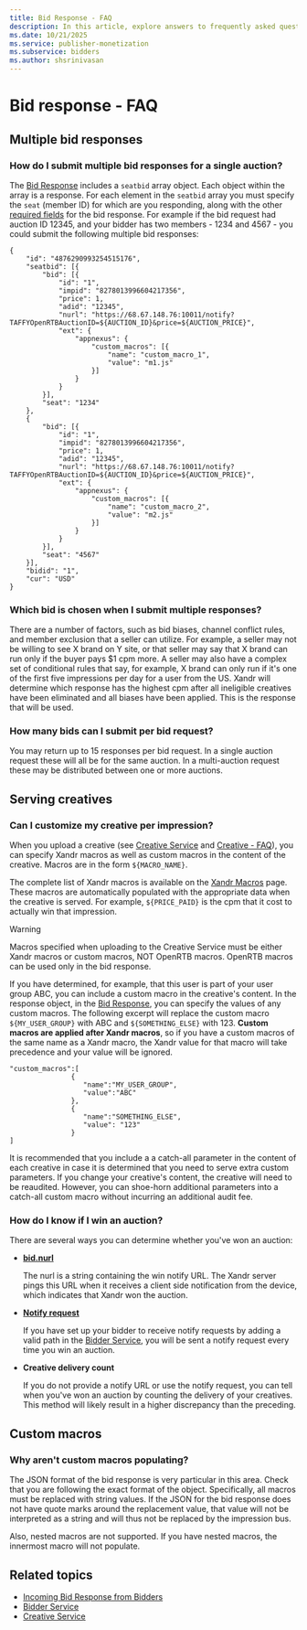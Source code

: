 ```yaml
---
title: Bid Response - FAQ
description: In this article, explore answers to frequently asked questions about the process of responding to bids, bid preparation, and submission.
ms.date: 10/21/2025
ms.service: publisher-monetization
ms.subservice: bidders
ms.author: shsrinivasan
---
```


# Bid response - FAQ

## Multiple bid responses

### How do I submit multiple bid responses for a single auction?

The [Bid Response](incoming-bid-response-from-bidders.md) includes a `seatbid` array object. Each object within the array is a response. For each element in the `seatbid` array you must specify the `seat` (member ID) for which are you responding, along with the other [required fields](incoming-bid-response-from-bidders.md) for the bid response. For example if the bid request had auction ID 12345, and your bidder has two members - 1234 and 4567 - you could submit the following multiple bid responses:

```
{
    "id": "4876290993254515176",
    "seatbid": [{
        "bid": [{
            "id": "1",
            "impid": "8278013996604217356",
            "price": 1,
            "adid": "12345",
            "nurl": "https://68.67.148.76:10011/notify?TAFFYOpenRTBAuctionID=${AUCTION_ID}&price=${AUCTION_PRICE}",
            "ext": {
                "appnexus": {
                    "custom_macros": [{
                        "name": "custom_macro_1",
                        "value": "m1.js"
                    }]
                }
            }
        }],
        "seat": "1234"
    },
    {
        "bid": [{
            "id": "1",
            "impid": "8278013996604217356",
            "price": 1,
            "adid": "12345",
            "nurl": "https://68.67.148.76:10011/notify?TAFFYOpenRTBAuctionID=${AUCTION_ID}&price=${AUCTION_PRICE}",
            "ext": {
                "appnexus": {
                    "custom_macros": [{
                        "name": "custom_macro_2",
                        "value": "m2.js"
                    }]
                }
            }
        }],
        "seat": "4567"
    }],
    "bidid": "1",
    "cur": "USD"
}
```

### Which bid is chosen when I submit multiple responses?

There are a number of factors, such as bid biases, channel conflict rules, and member exclusion that a seller can utilize. For example, a seller may not be willing to see X brand on Y site, or that seller may say that X brand can run only if the buyer pays $1 cpm more. A seller may also have a complex set of conditional rules that say, for example, X brand can only run if it's one of the first five impressions per day for a user from the US. Xandr will determine which response has the highest cpm after all ineligible creatives have been eliminated and all biases have been applied. This is the response that will be used.

### How many bids can I submit per bid request?

You may return up to 15 responses per bid request. In a single auction request these will all be for the same auction. In a multi-auction request these may be distributed between one or more auctions.

## Serving creatives

### Can I customize my creative per impression?

When you upload a creative (see [Creative Service](creative-service.md) and [Creative - FAQ](creative---faq.md)), you can specify Xandr macros as well as custom macros in the content of the creative. Macros are in the form `${MACRO_NAME}`.

The complete list of Xandr macros is available on the [Xandr Macros](xandr-macros.md) page. These macros are automatically populated with the appropriate data when the creative is served. For example, `${PRICE_PAID}` is the cpm that it cost to actually win that impression.

> [!WARNING]
> Macros specified when uploading to the Creative Service must be either Xandr macros or custom macros, NOT OpenRTB macros. OpenRTB macros can be used only in the bid response.

If you have determined, for example, that this user is part of your user group ABC, you can include a custom macro in the creative's content. In the response object, in the [Bid Response](incoming-bid-response-from-bidders.md), you can specify the values of any custom macros. The following excerpt will replace the custom macro `${MY_USER_GROUP}` with ABC and `${SOMETHING_ELSE}` with 123. **Custom macros are applied after Xandr macros**, so if you have a custom macros of the same name as a Xandr macro, the Xandr value for that macro will take precedence and your value will be ignored.

```
"custom_macros":[
               {
                  "name":"MY_USER_GROUP",
                  "value":"ABC"
               },
               {
                  "name":"SOMETHING_ELSE",
                  "value": "123"
               }
]
```

It is recommended that you include a a catch-all parameter in the content of each creative in case it is determined that you need to serve extra custom parameters. If you change your creative's content, the creative will need to be reaudited. However, you can shoe-horn additional parameters into a catch-all custom macro without incurring an additional audit fee.

### How do I know if I win an auction?

There are several ways you can determine whether you've won an auction:

- **[bid.nurl](incoming-bid-response-from-bidders.md)**

  The nurl is a string containing the win notify URL. The Xandr server pings this URL when it receives a client side notification from the device, which indicates that Xandr won the auction.
- **[Notify request](notify-request.md)**

  If you have set up your bidder to receive notify requests by adding a valid path in the [Bidder Service](bidder-service.md), you will be sent a notify request every time you win an auction.
- **Creative delivery count**

  If you do not provide a notify URL or use the notify request, you can tell when you've won an auction by counting the delivery of your creatives. This method will likely result in a higher discrepancy than the preceding.

## Custom macros

### Why aren't custom macros populating?

The JSON format of the bid response is very particular in this area. Check that you are following the exact format of the object. Specifically, all macros must be replaced with string values. If the JSON for the bid response does not have quote marks around the replacement value, that value will not be interpreted as a string and will thus not be replaced by the impression bus.

Also, nested macros are not supported. If you have nested macros, the innermost macro will not populate.

## Related topics

- [Incoming Bid Response from Bidders](incoming-bid-response-from-bidders.md)
- [Bidder Service](bidder-service.md)
- [Creative Service](creative-service.md)

